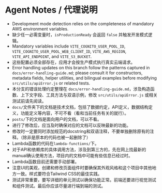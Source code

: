 # Agent Notes / 代理说明

- Development mode detection relies on the completeness of mandatory AWS environment variables.
- 缺少任一必需变量时，`isProductionReady` 会返回 `false` 并触发开发模式逻辑。
- Mandatory variables include `VITE_COGNITO_USER_POOL_ID`, `VITE_COGNITO_USER_POOL_WEB_CLIENT_ID`, `VITE_AWS_REGION`, `VITE_API_ENDPOINT`, and `VITE_S3_BUCKET`.
- 这些配置必须全部存在，应用才会按生产模式执行真实云端请求。
- Error handling updates on this branch follow the patterns captured in `docs/error-handling-guide.md`; please consult it for constructors, metadata fields, helper utilities, and bilingual examples before modifying `src/utils/apiError.js` or related tests.
- 本分支的错误处理约定整理在 `docs/error-handling-guide.md`，涉及构造函数、上下文字段、工具方法与双语示例，修改 `src/utils/apiError.js` 或相关测试前请先阅读。
- `docs/`文件夹下的文档是技术文档，包括了数据约定，API定义，数据结构定义，功能定义等内容，不可不看（看和当前任务有关的就行）。
- `posts/`下的文档是面向用户的文档，可以不看。
- 进行了修改后，应当及时确保对应的文档可以反映最新的功能。
- 修改时一定要同时添加规范的docstring和双语注释，不要单独删除原有的注释。（除非是原本的代码也被一起删除了）
- Lambda函数的代码在`lambda-functions/`下。
- 对于API和依赖库的具体调用方法，涉及到第三方的，先在网上找最新的manual确认使用方法，项目内的文档中可能有些信息已经过时。
- Lambda函数目前还需要手动部署。
- 注意UI的美观，创建和修改页面组件时要确保其外观风格和这个项目中其他地方一致。样式要符合Tailwind CSS的最佳实践。
- 测试非常重要，要写详细的单元测试以确保功能正常。前端还要进行视觉测试和组件测试。最后你应该尽量进行端到端的测试。